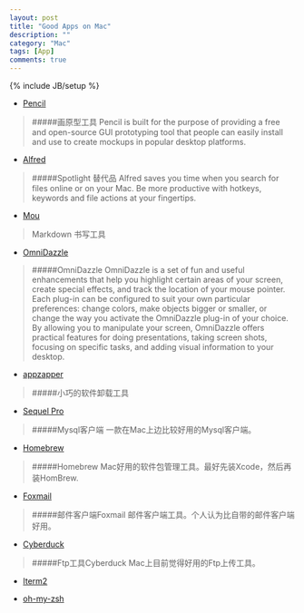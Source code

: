 ```yaml
---
layout: post
title: "Good Apps on Mac"
description: ""
category: "Mac"
tags: [App]
comments: true
---
```

{% include JB/setup %}

* [Pencil](http://pencil.evolus.vn/Downloads.html)
> #####画原型工具
> Pencil is built for the purpose of providing a free and open-source GUI prototyping tool that people can easily install and use to create mockups in popular desktop platforms.

* [Alfred](http://www.alfredapp.com)
> #####Spotlight 替代品
>Alfred saves you time when you search for files online or on your Mac. Be more productive with hotkeys, keywords and file actions at your fingertips.

* [Mou](http://mouapp.com/)
> Markdown 书写工具

* [OmniDazzle](http://www.omnigroup.com/products/omnidazzle/)
> #####OmniDazzle
> OmniDazzle is a set of fun and useful enhancements that help you highlight certain areas of your screen, create special effects, and track the location of your mouse pointer. Each plug-in can be configured to suit your own particular preferences: change colors, make objects bigger or smaller, or change the way you activate the OmniDazzle plug-in of your choice. By allowing you to manipulate your screen, OmniDazzle offers practical features for doing presentations, taking screen shots, focusing on specific tasks, and adding visual information to your desktop.

* [appzapper](http://www.appzapper.com/)
> #####小巧的软件卸载工具

* [Sequel Pro](http://www.sequelpro.com/)
> #####Mysql客户端
> 一款在Mac上边比较好用的Mysql客户端。

* [Homebrew](http://mxcl.github.io/homebrew/index_zh-cn.html)
> #####Homebrew
> Mac好用的软件包管理工具。最好先装Xcode，然后再装HomBrew.

* [Foxmail](http://foxmail.com.cn/)
> #####邮件客户端Foxmail
> 邮件客户端工具。个人认为比自带的邮件客户端好用。

* [Cyberduck](http://cyberduck.ch/)
> #####Ftp工具Cyberduck
> Mac上目前觉得好用的Ftp上传工具。

* [Iterm2](http://www.iterm2.com/#/section/home)

* [oh-my-zsh](https://github.com/robbyrussell/oh-my-zsh)








